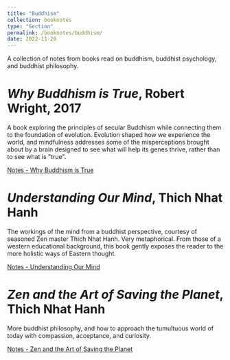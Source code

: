 ```yaml
---
title: "Buddhism"
collection: booknotes
type: "Section"
permalink: /booknotes/buddhism/
date: 2022-11-20
---
```


A collection of notes from books read on buddhism, buddhist psychology, and buddhist philosophy.

# *Why Buddhism is True*, Robert Wright, 2017
A book exploring the principles of secular Buddhism while connecting them to the foundation of evolution. Evolution shaped how we experience the world, and mindfulness addresses some of the misperceptions brought about by a brain designed to see what will help its genes thrive, rather than to see what is "true".

[Notes - Why Buddhism is True](https://john-lyne.github.io/booknotes/buddhism/why_buddhism_is_true)

# *Understanding Our Mind*, Thich Nhat Hanh
The workings of the mind from a buddhist perspective, courtesy of seasoned Zen master Thich Nhat Hanh. Very metaphorical. From those of a western educational background, this book gently exposes the reader to the more holistic ways of Eastern thought.

[Notes - Understanding Our Mind](https://john-lyne.github.io/booknotes/buddhism/mind)

# *Zen and the Art of Saving the Planet*, Thich Nhat Hanh
More buddhist philosophy, and how to approach the tumultuous world of today with compassion, acceptance, and curiosity.

[Notes - Zen and the Art of Saving the Planet](https://john-lyne.github.io/booknotes/buddhism/zen)
